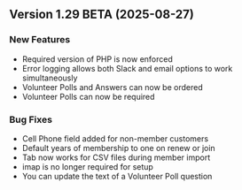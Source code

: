  ## Version 1.29 BETA (2025-08-27)

 ### New Features
 - Required version of PHP is now enforced
 - Error logging allows both Slack and email options to work simultaneously
 - Volunteer Polls and Answers can now be ordered
 - Volunteer Polls can now be required

 ### Bug Fixes
 - Cell Phone field added for non-member customers
 - Default years of membership to one on renew or join
 - Tab now works for CSV files during member import
 - imap is no longer required for setup
 - You can update the text of a Volunteer Poll question
